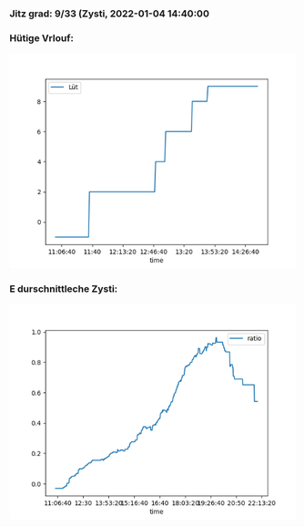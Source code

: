 ### Jitz grad: 9/33 (Zysti, 2022-01-04 14:40:00

### Hütige Vrlouf:
![Graph](Today.png)

### E durschnittleche Zysti:
![Graph](Zysti.png)